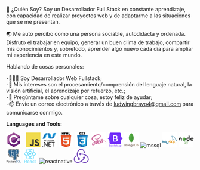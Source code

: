 🚀 ¿Quién Soy?
Soy un Desarrollador Full Stack en constante aprendizaje, con capacidad de realizar proyectos web y de adaptarme a las situaciones que se me presentan.

🌏 Me auto percibo como una persona sociable, autodidacta y ordenada. Disfruto el trabajar en equipo, generar un buen clima de trabajo, compartir mis conocimientos y, sobretodo, aprender algo nuevo cada día para ampliar mi experiencia en este mundo.


Hablando de cosas personales:

-👨🏽‍💻 Soy Desarrollador Web Fullstack;<br>
-🤔 Mis intereses son el procesamiento/comprensión del lenguaje natural, la visión artificial, el aprendizaje por refuerzo, etc.;<br>
-💬 Pregúntame sobre cualquier cosa, estoy feliz de ayudar;<br>
-📫 Envíe un correo electrónico a través de ludwingbravo4@gmail.com para comunicarse conmigo.



**Languages and Tools:**  

<img width="40" height="40" src="https://raw.githubusercontent.com/devicons/devicon/master/icons/csharp/csharp-original.svg" alt="csharp">  &#160;
<img width="40" height="40" src="https://raw.githubusercontent.com/devicons/devicon/master/icons/javascript/javascript-original.svg" alt="javascript">
<img width="40" height="40" src="https://raw.githubusercontent.com/devicons/devicon/master/icons/dot-net/dot-net-original-wordmark.svg" alt="dotnet" >
<img width="40" height="40" src="https://raw.githubusercontent.com/devicons/devicon/master/icons/html5/html5-original-wordmark.svg" alt="html5">
<img  width="40" height="40" src="https://raw.githubusercontent.com/devicons/devicon/master/icons/css3/css3-original-wordmark.svg" alt="css3">
<img  width="40" height="40" src="https://raw.githubusercontent.com/devicons/devicon/master/icons/sass/sass-original.svg" alt="sass">
<img  width="40" height="40" src="https://raw.githubusercontent.com/devicons/devicon/master/icons/bootstrap/bootstrap-plain-wordmark.svg" alt="bootstrap">
<img  width="40" height="40" src="https://raw.githubusercontent.com/devicons/devicon/master/icons/mongodb/mongodb-original-wordmark.svg" alt="mongodb">
<img  width="40" height="40" src="https://www.svgrepo.com/show/303229/microsoft-sql-server-logo.svg" alt="mssql">
<img width="40" height="40" src="https://raw.githubusercontent.com/devicons/devicon/master/icons/mysql/mysql-original-wordmark.svg" alt="mysql">
<img width="40" height="40" src="https://raw.githubusercontent.com/devicons/devicon/master/icons/nodejs/nodejs-original-wordmark.svg" alt="nodejs">
<img  width="40" height="40" src="https://raw.githubusercontent.com/devicons/devicon/master/icons/postgresql/postgresql-original-wordmark.svg" alt="postgresql">
<img width="40" height="40" src="https://raw.githubusercontent.com/devicons/devicon/master/icons/react/react-original-wordmark.svg" alt="react">
<img width="40" height="40" src="https://reactnative.dev/img/header_logo.svg" alt="reactnative">
<img width="40" height="40" src="https://raw.githubusercontent.com/devicons/devicon/master/icons/redux/redux-original.svg" alt="redux"> 
